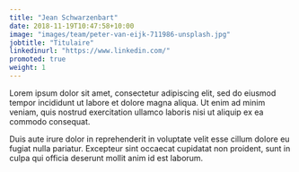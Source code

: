 ```yaml
---
title: "Jean Schwarzenbart"
date: 2018-11-19T10:47:58+10:00
image: "images/team/peter-van-eijk-711986-unsplash.jpg"
jobtitle: "Titulaire"
linkedinurl: "https://www.linkedin.com/"
promoted: true
weight: 1
---
```


Lorem ipsum dolor sit amet, consectetur adipiscing elit, sed do eiusmod tempor incididunt ut labore et dolore magna aliqua. Ut enim ad minim veniam, quis nostrud exercitation ullamco laboris nisi ut aliquip ex ea commodo consequat.

Duis aute irure dolor in reprehenderit in voluptate velit esse cillum dolore eu fugiat nulla pariatur. Excepteur sint occaecat cupidatat non proident, sunt in culpa qui officia deserunt mollit anim id est laborum.
